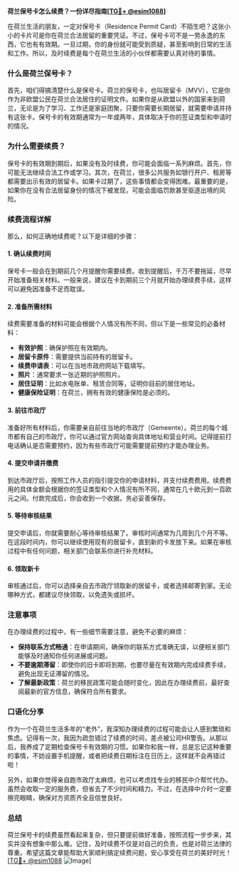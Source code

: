 **荷兰保号卡怎么续费？一份详尽指南[[TG💪+ @esim1088](https://t.me/s/esim1088)]**

在荷兰生活的朋友，一定对保号卡（Residence Permit Card）不陌生吧？这张小小的卡片可是你在荷兰合法居留的重要凭证。不过，保号卡可不是一劳永逸的东西，它也有有效期。一旦过期，你的身份就可能受到质疑，甚至影响到日常的生活和工作。所以，及时续费是每个在荷兰生活的小伙伴都需要认真对待的事情。

### 什么是荷兰保号卡？

首先，咱们得搞清楚什么是保号卡。荷兰的保号卡，也叫居留卡（MVV），它是你作为非欧盟公民在荷兰合法居住的证明文件。如果你是从欧盟以外的国家来到荷兰，无论是为了学习、工作还是家庭团聚，只要你需要长期居留，就需要申请并持有这张卡。保号卡的有效期通常为一年或两年，具体取决于你的签证类型和申请时的情况。

### 为什么需要续费？

保号卡的有效期到期后，如果没有及时续费，你可能会面临一系列麻烦。首先，你可能无法继续合法工作或学习。其次，在荷兰，很多公共服务如银行开户、租房等都需要出示有效的居留卡。如果卡过期了，这些事情都会变得困难。最重要的是，如果你在没有合法居留身份的情况下被发现，可能会面临罚款甚至驱逐出境的风险。

### 续费流程详解

那么，如何正确地续费呢？以下是详细的步骤：

#### 1. 确认续费时间

保号卡一般会在到期前几个月提醒你需要续费。收到提醒后，千万不要拖延，尽早开始准备相关材料。一般来说，建议在卡到期前三个月就开始办理续费手续，这样可以避免因准备不足而耽误。

#### 2. 准备所需材料

续费需要准备的材料可能会根据个人情况有所不同，但以下是一些常见的必备材料：
- **有效护照**：确保护照在有效期内。
- **居留卡原件**：需要提供当前持有的居留卡。
- **续费申请表**：可以在当地市政府网站下载填写。
- **照片**：通常要求一张近期的护照照片。
- **居住证明**：比如水电账单、租赁合同等，证明你目前的居住地址。
- **健康保险证明**：在荷兰，拥有有效的健康保险是必须的。

#### 3. 前往市政厅

准备好所有材料后，你需要亲自前往当地的市政厅（Gemeente）。荷兰的每个城市都有自己的市政厅，你可以通过官方网站查询具体地址和营业时间。记得提前打电话确认是否需要预约，因为有些市政厅可能需要提前预约才能办理业务。

#### 4. 提交申请并缴费

到达市政厅后，按照工作人员的指引提交你的申请材料，并支付续费费用。续费费用的具体金额会根据你的签证类型和个人情况有所不同，通常在几十欧元到一百欧元之间。付款完成后，你会收到一个收据，务必妥善保存。

#### 5. 等待审核结果

提交申请后，你就需要耐心等待审核结果了。审核时间通常为几周到几个月不等。在这段时间内，你可以继续使用现有的居留卡，直到新的卡发放下来。如果在审核过程中有任何问题，相关部门会联系你进行补充材料。

#### 6. 领取新卡

审核通过后，你可以选择亲自去市政厅领取新的居留卡，或者选择邮寄到家。无论哪种方式，都建议尽快领取，以免遗失或损坏。

### 注意事项

在办理续费的过程中，有一些细节需要注意，避免不必要的麻烦：
- **保持联系方式畅通**：在申请期间，确保你的联系方式准确无误，以便相关部门能够及时通知你任何进展或问题。
- **不要逾期滞留**：即使你的旧卡即将到期，也要尽量在有效期内完成续费手续，避免出现无证滞留的情况。
- **了解最新政策**：荷兰的移民政策可能会随时变化，因此在办理续费前，最好查阅最新的官方信息，确保符合所有要求。

### 口语化分享

作为一个在荷兰生活多年的“老外”，我深知办理续费的过程可能会让人感到繁琐和焦虑。记得有一次，我因为疏忽错过了续费的时间，差点被公司HR警告。从那以后，我养成了定期检查保号卡有效期的习惯。如果你和我一样，总是忘记这种重要的事情，不妨设置手机提醒，或者把续费日期标注在日历上，这样就不会再错过啦！

另外，如果你觉得亲自跑市政厅太麻烦，也可以考虑找专业的移民中介帮忙代办。虽然会收取一定的服务费，但省去了不少时间和精力。不过，在选择中介时一定要擦亮眼睛，确保对方资质齐全且信誉良好。

### 总结

荷兰保号卡的续费虽然看起来复杂，但只要提前做好准备，按照流程一步步来，其实并没有想象中那么难。记住，及时续费不仅是对自己的负责，也是对荷兰法律的尊重。希望这篇文章能帮助大家顺利搞定续费问题，安心享受在荷兰的美好时光！[[TG💪+ @esim1088](https://t.me/s/esim1088) ![Image](https://i.postimg.cc/4NQfJmqS/Snipaste-2025-05-13-00-14-12.png)]